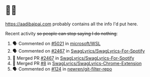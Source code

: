 # 👋🏻
<!--
**aadibajpai/aadibajpai** is a ✨ _special_ ✨ repository because its `README.md` (this file) appears on your GitHub profile.
-->
https://aadibajpai.com probably contains all the info I'd put here.

Recent activity ~~so people can stop saying I do nothing~~:
<!--START_SECTION:activity-->
1. 🗣 Commented on [#5021](https://github.com//microsoft/WSL/issues/5021) in [microsoft/WSL](https://github.com//microsoft/WSL)
2. 🗣 Commented on [#2467](https://github.com//SwagLyrics/SwagLyrics-For-Spotify/issues/2467) in [SwagLyrics/SwagLyrics-For-Spotify](https://github.com//SwagLyrics/SwagLyrics-For-Spotify)
3. 🎉 Merged PR [#2467](https://github.com//SwagLyrics/SwagLyrics-For-Spotify/pull/2467) in [SwagLyrics/SwagLyrics-For-Spotify](https://github.com//SwagLyrics/SwagLyrics-For-Spotify)
4. 🎉 Merged PR [#8](https://github.com//SwagLyrics/SwagLyrics-Chrome-Extension/pull/8) in [SwagLyrics/SwagLyrics-Chrome-Extension](https://github.com//SwagLyrics/SwagLyrics-Chrome-Extension)
5. 🗣 Commented on [#124](https://github.com//newren/git-filter-repo/issues/124) in [newren/git-filter-repo](https://github.com//newren/git-filter-repo)
<!--END_SECTION:activity-->

